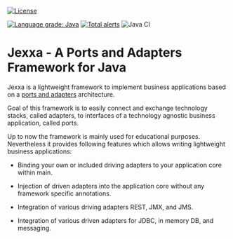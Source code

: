 [![License](https://img.shields.io/badge/License-Apache%202.0-blue.svg)](https://opensource.org/licenses/Apache-2.0)

[![Language grade: Java](https://img.shields.io/lgtm/grade/java/g/repplix/Jexxa.svg?logo=lgtm&logoWidth=18)](https://lgtm.com/projects/g/repplix/Jexxa/context:java)
 [![Total alerts](https://img.shields.io/lgtm/alerts/g/repplix/Jexxa.svg?logo=lgtm&logoWidth=18)](https://lgtm.com/projects/g/repplix/Jexxa/alerts/)
![Java CI](https://github.com/repplix/Jexxa/workflows/Java%20CI/badge.svg)

# Jexxa - A Ports and Adapters Framework for Java 

Jexxa is a lightweight framework to implement business applications based on a [ports and adapters](https://www.thinktocode.com/2018/07/19/ports-and-adapters-architecture/) architecture. 

Goal of this framework is to easily connect and exchange technology stacks, called adapters, to interfaces of a technology agnostic business application, called ports. 

Up to now the framework is mainly used for educational purposes. Nevertheless it provides following features which allows writing lightweight business applications:
 
* Binding your own or included driving adapters to your application core within main. 

* Injection of driven adapters into the application core without any framework specific annotations. 

* Integration of various driving adapters REST, JMX, and JMS. 

* Integration of various driven adapters for JDBC, in memory DB, and messaging. 





